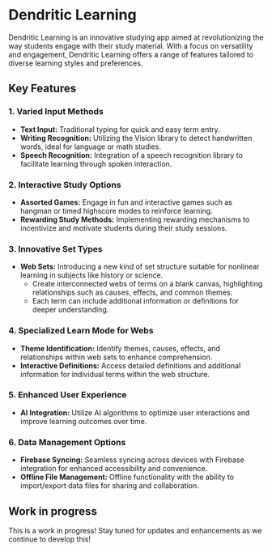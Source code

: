 # Dendritic Learning

Dendritic Learning is an innovative studying app aimed at revolutionizing the way students engage with their study material. With a focus on versatility and engagement, Dendritic Learning offers a range of features tailored to diverse learning styles and preferences.

## Key Features

### 1. Varied Input Methods

- **Text Input:** Traditional typing for quick and easy term entry.
- **Writing Recognition:** Utilizing the Vision library to detect handwritten words, ideal for language or math studies.
- **Speech Recognition:** Integration of a speech recognition library to facilitate learning through spoken interaction.

### 2. Interactive Study Options

- **Assorted Games:** Engage in fun and interactive games such as hangman or timed highscore modes to reinforce learning.
- **Rewarding Study Methods:** Implementing rewarding mechanisms to incentivize and motivate students during their study sessions.

### 3. Innovative Set Types

- **Web Sets:** Introducing a new kind of set structure suitable for nonlinear learning in subjects like history or science.
  - Create interconnected webs of terms on a blank canvas, highlighting relationships such as causes, effects, and common themes.
  - Each term can include additional information or definitions for deeper understanding.

### 4. Specialized Learn Mode for Webs

- **Theme Identification:** Identify themes, causes, effects, and relationships within web sets to enhance comprehension.
- **Interactive Definitions:** Access detailed definitions and additional information for individual terms within the web structure.

### 5. Enhanced User Experience

- **AI Integration:** Utilize AI algorithms to optimize user interactions and improve learning outcomes over time.

### 6. Data Management Options

- **Firebase Syncing:** Seamless syncing across devices with Firebase integration for enhanced accessibility and convenience.
- **Offline File Management:** Offline functionality with the ability to import/export data files for sharing and collaboration.

## Work in progress

This is a work in progress! Stay tuned for updates and enhancements as we continue to develop this!